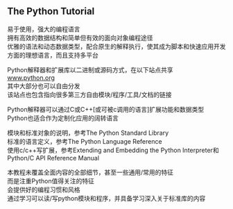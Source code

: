 ## The Python Tutorial

易于使用，强大的编程语言  
拥有高效的数据结构和简单但有效的面向对象编程途径  
优雅的语法和动态数据类型，配合原生的解释执行，使其成为脚本和快速应用开发方面的理想语言，而且支持多平台

Python解释器和扩展库以二进制或源码方式，在以下站点共享  
www.python.org  
其中大部分也可以自由分发  
该站点也包含指向很多第三方自由模块/程序/工具/文档的链接  

Python解释器可以通过C或C++[或可被c调用的语言]扩展功能和数据类型  
Python也适合作为定制化应用的阔转语言  

模块和标准对象的说明，参考The Python Standard Library  
标准的语言定义，参考The Python Language Reference  
使用c/c++写扩展，参考Extending and Embedding the Python Interpreter和Python/C API Reference Manual  

本教程未覆盖全面内容的全部细节，甚至一些通用/常用的特征  
而是注重Python值得关注的特征  
会提供好的编程习惯和风格  
通过学习可以读/写python模块和程序，并具备学习深入关于标准库的内容